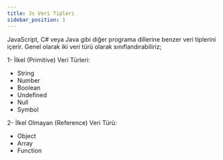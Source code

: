 ```yaml
---
title: Js Veri Tipleri
sidebar_position: 1
---
```


JavaScript, C# veya Java gibi diğer programa dillerine benzer veri tiplerini içerir. Genel olarak iki veri türü olarak sınıflandırabiliriz;

1- İlkel (Primitive) Veri Türleri:

- String
- Number
- Boolean
- Undefined
- Null
- Symbol

2- İlkel Olmayan (Reference) Veri Türü:

- Object
- Array
- Function
